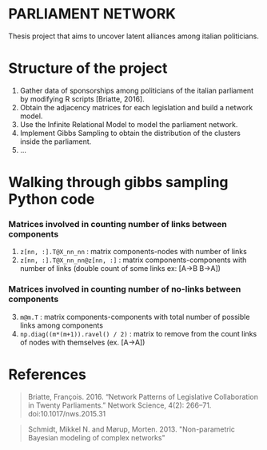 # PARLIAMENT NETWORK

Thesis project that aims to uncover latent alliances among italian politicians.

# Structure of the project

1. Gather data of sponsorships among politicians of the italian parliament by modifying R scripts [Briatte, 2016]. 
2. Obtain the adjacency matrices for each legislation and build a network model.
3. Use the Infinite Relational Model to model the parliament network.
4. Implement Gibbs Sampling to obtain the distribution of the clusters inside the parliament.
5. ...

# Walking through gibbs sampling Python code

### Matrices involved in counting number of links between components
1. `z[nn, :].T@X_nn_nn` : matrix components-nodes with number of links
2. `z[nn, :].T@X_nn_nn@z[nn, :]` : matrix components-components with number of links (double count of some links ex: [A->B B->A])

### Matrices involved in counting number of no-links between components
3. `m@m.T` : matrix components-components with total number of possible links among components
4. `np.diag((m*(m+1)).ravel() / 2)` : matrix to remove from the count links of nodes with themselves (ex. [A->A])

# References

> Briatte, François. 2016. “Network Patterns of Legislative Collaboration in Twenty Parliaments.” Network Science, 4(2): 266–71. doi:10.1017/nws.2015.31

> Schmidt, Mikkel N. and Mørup, Morten. 2013. "Non-parametric Bayesian modeling of complex networks"